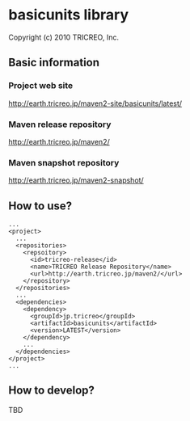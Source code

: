 basicunits library
==================

Copyright (c) 2010 TRICREO, Inc.

Basic information
-----------------

### Project web site

http://earth.tricreo.jp/maven2-site/basicunits/latest/

### Maven release repository

http://earth.tricreo.jp/maven2/

### Maven snapshot repository

http://earth.tricreo.jp/maven2-snapshot/


How to use?
-----------

    ...
    <project>
      ...
      <repositories>
        <repsoitory>
          <id>tricreo-release</id>
          <name>TRICREO Release Repository</name>
          <url>http://earth.tricreo.jp/maven2/</url>
        </repository>
      </repositories>
      ...
      <dependencies>
        <dependency>
          <groupId>jp.tricreo</groupId>
          <artifactId>basicunits</artifactId>
          <version>LATEST</version>
        </dependency>
        ...
      </dependencies>
    </project>
    ...

How to develop?
---------------

TBD
